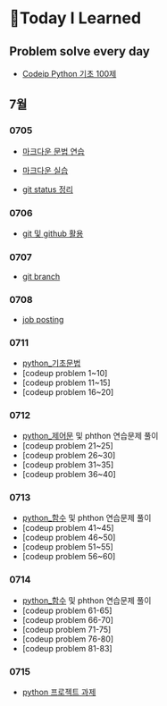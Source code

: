 # 📖Today I Learned

## Problem solve every day
* [Codeip Python 기초 100제](./Python_codeup/README.md)

## 7월

### 0705

* [마크다운 문법 연습](./수업내용/0705/markdown_grammar_pr.md)

* [마크다운 실습](./수업내용/0705/markdown_practice_kp.md)
* [git status 정리](./수업내용/0705/git_status_번역.md)

### 0706

* [git 및 github 활용](./수업내용/0706/gitandgithub.md)

### 0707
* [git branch](./수업내용/0707/git_branch.md)

### 0708
* [job posting](./수업내용/0708/jopresearch.md) 

### 0711
* [python_기초문법](./수업내용/0711/python_day1.md)
* [codeup problem 1~10]
* [codeup problem 11~15]
* [codeup problem 16~20]

### 0712

* [python_제어문](./수업내용/0712/python_day2.md) 및 phthon 연습문제 풀이
* [codeup problem 21~25]
* [codeup problem 26~30]
* [codeup problem 31~35]
* [codeup problem 36~40]

### 0713

* [python_함수](./수업내용/0713/python_day3.md) 및 phthon 연습문제 풀이
* [codeup problem 41~45]
* [codeup problem 46~50]
* [codeup problem 51~55]
* [codeup problem 56~60]

### 0714

* [python_함수](./수업내용/0714/python_day4.md) 및 phthon 연습문제 풀이
* [codeup problem 61-65]
* [codeup problem 66-70]
* [codeup problem 71-75]
* [codeup problem 76-80]
* [codeup problem 81-83]

### 0715
* [python 프로젝트 과제](./pytohn_project1\README.md)